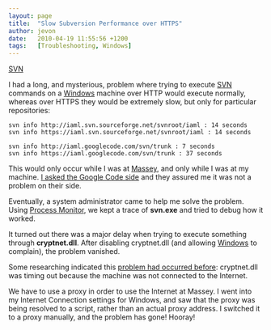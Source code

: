 ```yaml
---
layout: page
title:  "Slow Subversion Performance over HTTPS"
author: jevon
date:   2010-04-19 11:55:56 +1200
tags:   [Troubleshooting, Windows]
---
```


[SVN](SVN.md)

I had a long, and mysterious, problem where trying to execute [SVN](SVN.md) commands on a [Windows](Windows.md) machine over HTTP would execute normally, whereas over HTTPS they would be extremely slow, but only for particular repositories:

```
svn info http://iaml.svn.sourceforge.net/svnroot/iaml : 14 seconds
svn info https://iaml.svn.sourceforge.net/svnroot/iaml : 14 seconds
```

```
svn info http://iaml.googlecode.com/svn/trunk : 7 seconds
svn info https://iaml.googlecode.com/svn/trunk : 37 seconds
```

This would only occur while I was at [Massey](massey.md), and only while I was at my machine. <a href="http://code.google.com/p/support/issues/detail?id=2635#c11">I asked the Google Code side</a> and they assured me it was not a problem on their side.

Eventually, a system administrator came to help me solve the problem. Using <a href="http://live.sysinternals.com/Procmon.exe">Process Monitor</a>, we kept a trace of **svn.exe** and tried to debug how it worked.

It turned out there was a major delay when trying to execute something through **cryptnet.dll**. After disabling cryptnet.dll (and allowing [Windows](Windows.md) to complain), the problem vanished.

Some researching indicated this <a href="http://blogs.msdn.com/dougste/archive/2008/02/29/should-i-authenticode-sign-my-net-assembly.aspx">problem had occurred before</a>: cryptnet.dll was timing out because the machine was not connected to the Internet.

We have to use a proxy in order to use the Internet at Massey. I went into my Internet Connection settings for Windows, and saw that the proxy was being resolved to a script, rather than an actual proxy address. I switched it to a proxy manually, and the problem has gone! Hooray!
